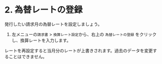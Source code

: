 # 2. 為替レートの登録

発行したい請求月の為替レートを設定しましょう。

1. 左メニューの`請求書` &gt; `換算レート設定`から、右上の `為替レートの登録` をクリックし、換算レートを入力します。

レートを再設定すると当月分のレートが上書きされます。過去のデータを変更することはできません。


